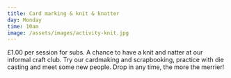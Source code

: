 ```yaml
---
title: Card marking & knit & knatter
day: Monday
time: 10am
image: /assets/images/activity-knit.jpg
---
```

£1.00 per session for subs. A chance to have a knit and natter at our informal craft club. Try our cardmaking and scrapbooking, practice with die casting and meet some new people. Drop in any time, the more the merrier!
